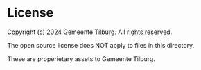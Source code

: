 # License

Copyright (c) 2024 Gemeente Tilburg. All rights reserved.

The open source license does NOT apply to files in this directory.

These are properietary assets to Gemeente Tilburg.
